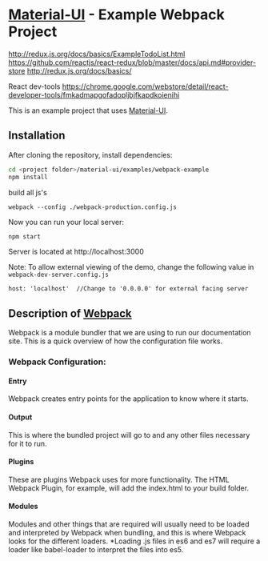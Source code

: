 # [Material-UI](http://callemall.github.io/material-ui/) - Example Webpack Project


http://redux.js.org/docs/basics/ExampleTodoList.html
https://github.com/reactjs/react-redux/blob/master/docs/api.md#provider-store
http://redux.js.org/docs/basics/

React dev-tools
https://chrome.google.com/webstore/detail/react-developer-tools/fmkadmapgofadopljbjfkapdkoienihi




This is an example project that uses [Material-UI](http://callemall.github.io/material-ui/).

## Installation

After cloning the repository, install dependencies:
```sh
cd <project folder>/material-ui/examples/webpack-example
npm install
```

build all js's
```
webpack --config ./webpack-production.config.js 
```

Now you can run your local server:
```sh
npm start
```
Server is located at http://localhost:3000

Note: To allow external viewing of the demo, change the following value in `webpack-dev-server.config.js`

```
host: 'localhost'  //Change to '0.0.0.0' for external facing server
```

## Description of [Webpack](http://webpack.github.io/docs/)

Webpack is a module bundler that we are using to run our documentation site.
This is a quick overview of how the configuration file works.

### Webpack Configuration:

#### Entry

Webpack creates entry points for the application to know where it starts.

#### Output

This is where the bundled project will go to and any other files necessary for it to run.

#### Plugins

These are plugins Webpack uses for more functionality.
The HTML Webpack Plugin, for example, will add the index.html to your build folder.

#### Modules

Modules and other things that are required will usually need to be loaded and interpreted by Webpack when bundling, and this is where Webpack looks for the different loaders.
*Loading .js files in es6 and es7 will require a loader like babel-loader to interpret the files into es5.
